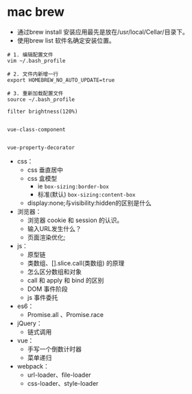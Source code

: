 
# mac brew

+ 通过brew install 安装应用最先是放在/usr/local/Cellar/目录下。
+ 使用brew list 软件名确定安装位置。

```
# 1. 编辑配置文件
vim ~/.bash_profile

# 2. 文件内新增一行
export HOMEBREW_NO_AUTO_UPDATE=true

# 3. 重新加载配置文件
source ~/.bash_profile
```


```
filter brightness(120%)


vue-class-component


vue-property-decorator
```

- css：
    + css 垂直居中
    + css 盒模型
        * ie `box-sizing:border-box`
        * 标准(默认) `box-sizing:content-box`
    + display:none;与visibility:hidden的区别是什么
- 浏览器：
    + 浏览器 cookie 和 session 的认识。
    + 输入URL发生什么？
    + 页面渲染优化;
- js：
    + 原型链
    + 类数组、[].slice.call(类数组) 的原理
    + 怎么区分数组和对象
    + call 和 apply 和 bind 的区别
    + DOM 事件阶段
    + js 事件委托
- es6：
    + Promise.all 、Promise.race
- jQuery：
    + 链式调用
- vue：
    + 手写一个倒数计时器
    + 菜单递归
- webpack：
    + url-loader、file-loader
    + css-loader、style-loader
